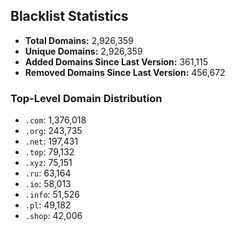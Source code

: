 ## Blacklist Statistics

- **Total Domains:** 2,926,359
- **Unique Domains:** 2,926,359
- **Added Domains Since Last Version:** 361,115
- **Removed Domains Since Last Version:** 456,672

### Top-Level Domain Distribution

-  `.com`: 1,376,018
-  `.org`: 243,735
-  `.net`: 197,431
-  `.top`: 79,132
-  `.xyz`: 75,151
-  `.ru`: 63,164
-  `.io`: 58,013
-  `.info`: 51,526
-  `.pl`: 49,182
-  `.shop`: 42,006
